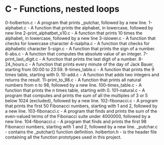 # C - Functions, nested loops
0-holberton.c - A program that prints _putchar, followed by a new line.
1-alphabet.c - A function that prints the alphabet, in lowercase, followed by new line
2-print_alphatbet_x10.c - A function that prints 10 times the alphabet, in lowercase, followed by a new line
3-islower.c - A function that checks for lowercase character
4-isalpha.c - A function that checks for alphabetic character
5-sign.c -  A function that prints the sign of a number.
6-abs.c - A function that computes the absolute value of an integer.
7-print_last_digit.c - A function that prints the last digit of a number.
8-24_hours.c - A function that prints every minute of the day of Jack Bauer, starting from 00:00 to 23:59.
9-times_table.c -  A function that prints the 9 times table, starting with 0.
10-add.c - A function that adds two integers and returns the result.
11-print_to_98.c - A function that prints all natural numbers from n to 98, followed by a new line.
100-times_table.c - A function that prints the n times table, starting with 0.
101-natural.c - A program that computes and prints the sum of all the multiples of 3 or 5 below 1024 (excluded), followed by a new line.
102-fibonacci.c - A program that prints the first 50 Fibonacci numbers, starting with 1 and 2, followed by a new line.
103-fibonacci.c - A  program that finds and prints the sum of the even-valued terms of the Fibonacci suite under 4000000, followed by a new line.
104-fibonacci.c - A program that finds and prints the first 98 Fibonacci numbers, starting with 1 and 2, followed by a new line.
_putchar.c - contains the _putchar() function definition.
holberton.h - is the header file containing all the function prototypes used in this project.

